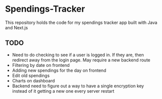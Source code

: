 # Spendings-Tracker
This repository holds the code for my spendings tracker app built with Java and Next.js


## TODO
- Need to do checking to see if a user is logged in. If they are, then redirect away from the login page. May require a new backend route
- Filtering by date on frontend
- Adding new spendings for the day on frontend
- Edit old spendings
- Charts on dashboard
- Backend need to figure out a way to have a single encryption key instead of it getting a new one every server restart